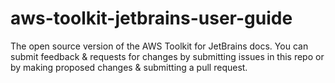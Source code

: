 # aws-toolkit-jetbrains-user-guide
The open source version of the AWS Toolkit for JetBrains docs. You can submit feedback &amp; requests for changes by submitting issues in this repo or by making proposed changes &amp; submitting a pull request.
